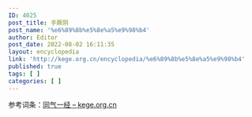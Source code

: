```yaml
---
ID: 4025
post_title: 手厥阴
post_name: '%e6%89%8b%e5%8e%a5%e9%98%b4'
author: Editor
post_date: 2022-08-02 16:11:35
layout: encyclopedia
link: 'http://kege.org.cn/encyclopedia/%e6%89%8b%e5%8e%a5%e9%98%b4'
published: true
tags: [ ]
categories: [ ]
---
```

参考词条：<a href="http://kege.org.cn/encyclopedia/%e5%90%8c%e6%b0%94%e4%b8%80%e7%bb%8f">同气一经 – kege.org.cn</a>